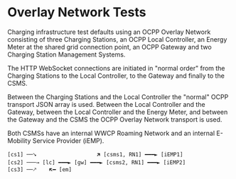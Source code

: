 # Overlay Network Tests

Charging infrastructure test defaults using an OCPP Overlay Network
consisting of three Charging Stations, an OCPP Local Controller, an
Energy Meter at the shared grid connection point, an OCPP Gateway
and two Charging Station Management Systems.

The HTTP WebSocket connections are initiated in "normal order" from
the Charging Stations to the Local Controller, to the Gateway and
finally to the CSMS.

Between the Charging Stations and the Local Controller the "normal"
OCPP transport JSON array is used. Between the Local Controller and
the Gateway, between the Local Controller and the Energy Meter, and
between the Gateway and the CSMS the OCPP Overlay Network transport
is used.

Both CSMSs have an internal WWCP Roaming Network and an internal
E-Mobility Service Provider (iEMP).

```
[cs1] ──⭨                   🡵 [csms1, RN1] ━━━► [iEMP1]
[cs2] ───→ [lc] ━━━► [gw] ━━━► [csms2, RN1] ━━━► [iEMP2]
[cs3] ──🡕    🡴━ [em]
```
